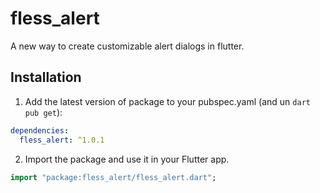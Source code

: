 # fless_alert

A new way to create customizable alert dialogs in flutter.

## Installation

1. Add the latest version of package to your pubspec.yaml (and un `dart pub get`):
```yaml
dependencies:
  fless_alert: ^1.0.1
```

2. Import the package and use it in your Flutter app.
```dart
import "package:fless_alert/fless_alert.dart";
```


